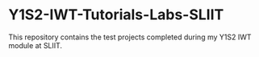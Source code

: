 # Y1S2-IWT-Tutorials-Labs-SLIIT
 This repository contains the test projects completed during my Y1S2 IWT module at SLIIT.
